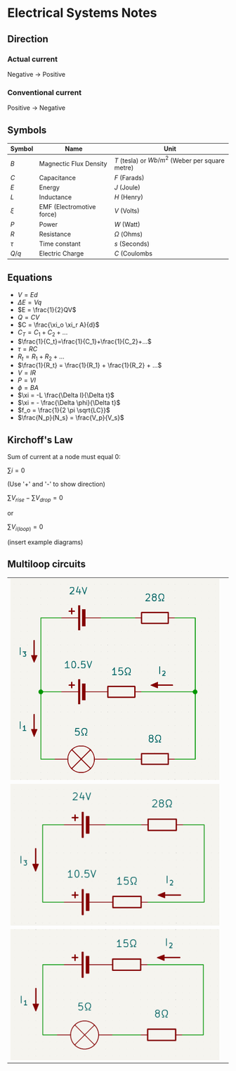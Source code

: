 # Electrical Systems Notes

## Direction
### Actual current
Negative $\rightarrow$ Positive

### Conventional current
Positive $\rightarrow$ Negative

## Symbols
|Symbol|Name|Unit|
|-|-|-|
|$B$|Magnectic Flux Density|$T$ (tesla) or $Wb/m^2$ (Weber per square metre)|
|$C$|Capacitance|$F$ (Farads)|
|$E$|Energy|$J$ (Joule)|
|$L$|Inductance|$H$ (Henry)|
|$\xi$|EMF (Electromotive force)|$V$ (Volts)|
|$P$|Power|$W$ (Watt)|
|$R$|Resistance|$\Omega$ (Ohms)|
|$\tau$|Time constant|$s$ (Seconds)|
|$Q$/$q$|Electric Charge|$C$ (Coulombs|


## Equations
- $V = Ed$
- $\Delta E = Vq$
- $E = \frac{1}{2}QV$
- $Q = CV$
- $C = \frac{\xi_o \xi_r A}{d}$
- $C_T = C_1 + C_2 + ...$
- $\frac{1}{C_t}=\frac{1}{C_1}+\frac{1}{C_2}+...$
- $\tau = RC$
- $R_t = R_1 + R_2 + ...$
- $\frac{1}{R_t} = \frac{1}{R_1} + \frac{1}{R_2} + ...$
- $V = IR$
- $P = VI$
- $\phi = BA$
- $\xi = -L \frac{\Delta I}{\Delta t}$
- $\xi = - \frac{\Delta \phi}{\Delta t}$
- $f_o = \frac{1}{2 \pi \sqrt{LC}}$
- $\frac{N_p}{N_s} = \frac{V_p}{V_s}$


## Kirchoff's Law
Sum of current at a node must equal 0:

$\sum i = 0$

(Use '+' and '-' to show direction)


$\sum V_{rise} - \sum V_{drop} = 0$

or

$\sum V_{i(loop)} = 0$

(insert example diagrams)




## Multiloop circuits
|||
|-|-|
|<img src="assets/circuits/images/full_circuit.png" alt="drawing" width="500"/> ||
|<img src="assets/circuits/images/top_circuit.png" alt="drawing" width="500"/>||
|<img src="assets/circuits/images/bottom_circuit.png" alt="drawing" width="500"/>||